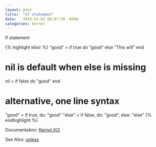 ```yaml
---
layout: post
title:  "If statement"
date:   2016-03-02 08:07:58 -0600
categories: kernel
---
```

If statement

{% highlight elixir %}
"good" = if true do
 			"good"
   		 else
 			"This will"
   		 end

# nil is default when else is missing
nil = if false do
 			"good"
   		   end 		 

# alternative, one line syntax  		 
"good" = if true, do: "good"
"else"  = if false, do: "good", else: "else"
{% endhighlight %}

Documentation: [Kernel.if/2](http://elixir-lang.org/docs/stable/elixir/Kernel.html#if/2)

See Also: [unless](/examples/unless-statement)

